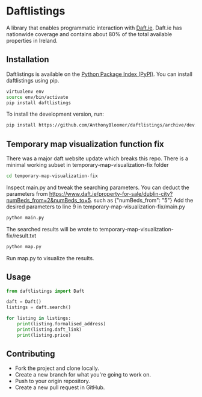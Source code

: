 # Daftlistings

A library that enables programmatic interaction with [Daft.ie](https://daft.ie). Daft.ie has nationwide coverage and contains about 80% of the total available properties in Ireland.


## Installation

Daftlistings is available on the [Python Package Index (PyPI)](https://pypi.org/project/daftlistings/). You can install daftlistings using pip.

``` bash
virtualenv env
source env/bin/activate
pip install daftlistings
```

To install the development version, run:

``` bash
pip install https://github.com/AnthonyBloomer/daftlistings/archive/dev.zip
```

## Temporary map visualization function fix

There was a major daft website update which breaks this repo. There is a minimal working subset in temporary-map-visualization-fix folder

``` bash
cd temporary-map-visualization-fix
```

Inspect main.py and tweak the searching parameters.
You can deduct the parameters from https://www.daft.ie/property-for-sale/dublin-city?numBeds_from=2&numBeds_to=5. such as {"numBeds_from": "5"}
Add the desired parameters to line 9 in temporary-map-visualization-fix/main.py

``` bash
python main.py
```

The searched results will be wrote to temporary-map-visualization-fix/result.txt

``` bash
python map.py
```

Run map.py to visualize the results.

## Usage

``` python
from daftlistings import Daft

daft = Daft()
listings = daft.search()

for listing in listings:
    print(listing.formalised_address)
    print(listing.daft_link)
    print(listing.price)
```

## Contributing

  - Fork the project and clone locally.
  - Create a new branch for what you're going to work on.
  - Push to your origin repository.
  - Create a new pull request in GitHub.
